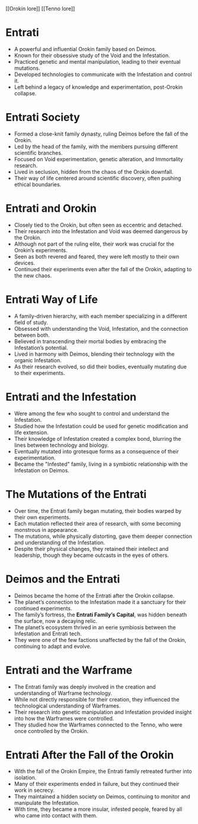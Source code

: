 [[Orokin lore]] [[Tenno lore]]
# **Entrati**

- A powerful and influential Orokin family based on Deimos.
- Known for their obsessive study of the Void and the Infestation.
- Practiced genetic and mental manipulation, leading to their eventual mutations.
- Developed technologies to communicate with the Infestation and control it.
- Left behind a legacy of knowledge and experimentation, post-Orokin collapse.
# **Entrati Society**

- Formed a close-knit family dynasty, ruling Deimos before the fall of the Orokin.
- Led by the head of the family, with the members pursuing different scientific branches.
- Focused on Void experimentation, genetic alteration, and Immortality research.
- Lived in seclusion, hidden from the chaos of the Orokin downfall.
- Their way of life centered around scientific discovery, often pushing ethical boundaries.

# **Entrati and Orokin**

- Closely tied to the Orokin, but often seen as eccentric and detached.
- Their research into the Infestation and Void was deemed dangerous by the Orokin.
- Although not part of the ruling elite, their work was crucial for the Orokin’s experiments.
- Seen as both revered and feared, they were left mostly to their own devices.
- Continued their experiments even after the fall of the Orokin, adapting to the new chaos.

# **Entrati Way of Life**

- A family-driven hierarchy, with each member specializing in a different field of study.
- Obsessed with understanding the Void, Infestation, and the connection between both.
- Believed in transcending their mortal bodies by embracing the Infestation’s potential.
- Lived in harmony with Deimos, blending their technology with the organic Infestation.
- As their research evolved, so did their bodies, eventually mutating due to their experiments.

# **Entrati and the Infestation**

- Were among the few who sought to control and understand the Infestation.
- Studied how the Infestation could be used for genetic modification and life extension.
- Their knowledge of Infestation created a complex bond, blurring the lines between technology and biology.
- Eventually mutated into grotesque forms as a consequence of their experimentation.
- Became the "Infested" family, living in a symbiotic relationship with the Infestation on Deimos.

# **The Mutations of the Entrati**

- Over time, the Entrati family began mutating, their bodies warped by their own experiments.
- Each mutation reflected their area of research, with some becoming monstrous in appearance.
- The mutations, while physically distorting, gave them deeper connection and understanding of the Infestation.
- Despite their physical changes, they retained their intellect and leadership, though they became outcasts in the eyes of others.

# **Deimos and the Entrati**

- Deimos became the home of the Entrati after the Orokin collapse.
- The planet’s connection to the Infestation made it a sanctuary for their continued experiments.
- The family’s fortress, the **Entrati Family’s Capital**, was hidden beneath the surface, now a decaying relic.
- The planet’s ecosystem thrived in an eerie symbiosis between the Infestation and Entrati tech.
- They were one of the few factions unaffected by the fall of the Orokin, continuing to adapt and evolve.

# **Entrati and the Warframe**

- The Entrati family was deeply involved in the creation and understanding of Warframe technology.
- While not directly responsible for their creation, they influenced the technological understanding of Warframes.
- Their research into genetic manipulation and Infestation provided insight into how the Warframes were controlled.
- They studied how the Warframes connected to the Tenno, who were once controlled by the Orokin.

# **Entrati After the Fall of the Orokin**

- With the fall of the Orokin Empire, the Entrati family retreated further into isolation.
- Many of their experiments ended in failure, but they continued their work in secrecy.
- They maintained a hidden society on Deimos, continuing to monitor and manipulate the Infestation.
- With time, they became a more insular, infested people, feared by all who came into contact with them.